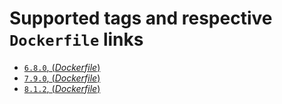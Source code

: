 # Supported tags and respective `Dockerfile` links

- [`6.8.0`, (*Dockerfile*)](https://github.com/outstand/docker-node-base/blob/master/6.8/Dockerfile)
- [`7.9.0`, (*Dockerfile*)](https://github.com/outstand/docker-node-base/blob/master/7.9/Dockerfile)
- [`8.1.2`, (*Dockerfile*)](https://github.com/outstand/docker-node-base/blob/master/8.1/Dockerfile)
